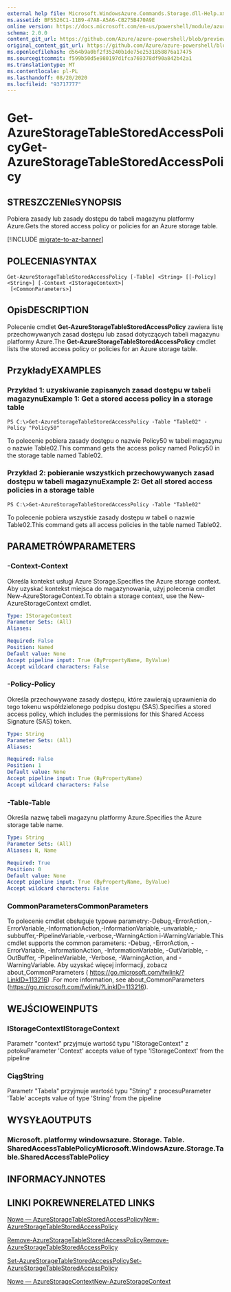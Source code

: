 ```yaml
---
external help file: Microsoft.WindowsAzure.Commands.Storage.dll-Help.xml
ms.assetid: BF5526C1-11B9-47A8-A5A6-CB275B470A9E
online version: https://docs.microsoft.com/en-us/powershell/module/azure.storage/get-azurestoragetablestoredaccesspolicy
schema: 2.0.0
content_git_url: https://github.com/Azure/azure-powershell/blob/preview/src/Storage/Commands.Storage/help/Get-AzureStorageTableStoredAccessPolicy.md
original_content_git_url: https://github.com/Azure/azure-powershell/blob/preview/src/Storage/Commands.Storage/help/Get-AzureStorageTableStoredAccessPolicy.md
ms.openlocfilehash: d564b9a0bf2f35240b1de75e2531858876a17475
ms.sourcegitcommit: f599b50d5e980197d1fca769378df90a842b42a1
ms.translationtype: MT
ms.contentlocale: pl-PL
ms.lasthandoff: 08/20/2020
ms.locfileid: "93717777"
---
```

# <span data-ttu-id="3bd66-101">Get-AzureStorageTableStoredAccessPolicy</span><span class="sxs-lookup"><span data-stu-id="3bd66-101">Get-AzureStorageTableStoredAccessPolicy</span></span>

## <span data-ttu-id="3bd66-102">STRESZCZENIe</span><span class="sxs-lookup"><span data-stu-id="3bd66-102">SYNOPSIS</span></span>
<span data-ttu-id="3bd66-103">Pobiera zasady lub zasady dostępu do tabeli magazynu platformy Azure.</span><span class="sxs-lookup"><span data-stu-id="3bd66-103">Gets the stored access policy or policies for an Azure storage table.</span></span>

[!INCLUDE [migrate-to-az-banner](../../includes/migrate-to-az-banner.md)]

## <span data-ttu-id="3bd66-104">POLECENIA</span><span class="sxs-lookup"><span data-stu-id="3bd66-104">SYNTAX</span></span>

```
Get-AzureStorageTableStoredAccessPolicy [-Table] <String> [[-Policy] <String>] [-Context <IStorageContext>]
 [<CommonParameters>]
```

## <span data-ttu-id="3bd66-105">Opis</span><span class="sxs-lookup"><span data-stu-id="3bd66-105">DESCRIPTION</span></span>
<span data-ttu-id="3bd66-106">Polecenie cmdlet **Get-AzureStorageTableStoredAccessPolicy** zawiera listę przechowywanych zasad dostępu lub zasad dotyczących tabeli magazynu platformy Azure.</span><span class="sxs-lookup"><span data-stu-id="3bd66-106">The **Get-AzureStorageTableStoredAccessPolicy** cmdlet lists the stored access policy or policies for an Azure storage table.</span></span>

## <span data-ttu-id="3bd66-107">Przykłady</span><span class="sxs-lookup"><span data-stu-id="3bd66-107">EXAMPLES</span></span>

### <span data-ttu-id="3bd66-108">Przykład 1: uzyskiwanie zapisanych zasad dostępu w tabeli magazynu</span><span class="sxs-lookup"><span data-stu-id="3bd66-108">Example 1: Get a stored access policy in a storage table</span></span>
```
PS C:\>Get-AzureStorageTableStoredAccessPolicy -Table "Table02" -Policy "Policy50"
```

<span data-ttu-id="3bd66-109">To polecenie pobiera zasady dostępu o nazwie Policy50 w tabeli magazynu o nazwie Table02.</span><span class="sxs-lookup"><span data-stu-id="3bd66-109">This command gets the access policy named Policy50 in the storage table named Table02.</span></span>

### <span data-ttu-id="3bd66-110">Przykład 2: pobieranie wszystkich przechowywanych zasad dostępu w tabeli magazynu</span><span class="sxs-lookup"><span data-stu-id="3bd66-110">Example 2: Get all stored access policies in a storage table</span></span>
```
PS C:\>Get-AzureStorageTableStoredAccessPolicy -Table "Table02"
```

<span data-ttu-id="3bd66-111">To polecenie pobiera wszystkie zasady dostępu w tabeli o nazwie Table02.</span><span class="sxs-lookup"><span data-stu-id="3bd66-111">This command gets all access policies in the table named Table02.</span></span>

## <span data-ttu-id="3bd66-112">PARAMETRÓW</span><span class="sxs-lookup"><span data-stu-id="3bd66-112">PARAMETERS</span></span>

### <span data-ttu-id="3bd66-113">-Context</span><span class="sxs-lookup"><span data-stu-id="3bd66-113">-Context</span></span>
<span data-ttu-id="3bd66-114">Określa kontekst usługi Azure Storage.</span><span class="sxs-lookup"><span data-stu-id="3bd66-114">Specifies the Azure storage context.</span></span>
<span data-ttu-id="3bd66-115">Aby uzyskać kontekst miejsca do magazynowania, użyj polecenia cmdlet New-AzureStorageContext.</span><span class="sxs-lookup"><span data-stu-id="3bd66-115">To obtain a storage context, use the New-AzureStorageContext cmdlet.</span></span>

```yaml
Type: IStorageContext
Parameter Sets: (All)
Aliases: 

Required: False
Position: Named
Default value: None
Accept pipeline input: True (ByPropertyName, ByValue)
Accept wildcard characters: False
```

### <span data-ttu-id="3bd66-116">-Policy</span><span class="sxs-lookup"><span data-stu-id="3bd66-116">-Policy</span></span>
<span data-ttu-id="3bd66-117">Określa przechowywane zasady dostępu, które zawierają uprawnienia do tego tokenu współdzielonego podpisu dostępu (SAS).</span><span class="sxs-lookup"><span data-stu-id="3bd66-117">Specifies a stored access policy, which includes the permissions for this Shared Access Signature (SAS) token.</span></span>

```yaml
Type: String
Parameter Sets: (All)
Aliases: 

Required: False
Position: 1
Default value: None
Accept pipeline input: True (ByPropertyName)
Accept wildcard characters: False
```

### <span data-ttu-id="3bd66-118">-Table</span><span class="sxs-lookup"><span data-stu-id="3bd66-118">-Table</span></span>
<span data-ttu-id="3bd66-119">Określa nazwę tabeli magazynu platformy Azure.</span><span class="sxs-lookup"><span data-stu-id="3bd66-119">Specifies the Azure storage table name.</span></span>

```yaml
Type: String
Parameter Sets: (All)
Aliases: N, Name

Required: True
Position: 0
Default value: None
Accept pipeline input: True (ByPropertyName, ByValue)
Accept wildcard characters: False
```

### <span data-ttu-id="3bd66-120">CommonParameters</span><span class="sxs-lookup"><span data-stu-id="3bd66-120">CommonParameters</span></span>
<span data-ttu-id="3bd66-121">To polecenie cmdlet obsługuje typowe parametry:-Debug,-ErrorAction,-ErrorVariable,-InformationAction,-InformationVariable,-unvariable,-subbuffer,-PipelineVariable,-verbose,-WarningAction i-WarningVariable.</span><span class="sxs-lookup"><span data-stu-id="3bd66-121">This cmdlet supports the common parameters: -Debug, -ErrorAction, -ErrorVariable, -InformationAction, -InformationVariable, -OutVariable, -OutBuffer, -PipelineVariable, -Verbose, -WarningAction, and -WarningVariable.</span></span> <span data-ttu-id="3bd66-122">Aby uzyskać więcej informacji, zobacz about_CommonParameters ( https://go.microsoft.com/fwlink/?LinkID=113216) .</span><span class="sxs-lookup"><span data-stu-id="3bd66-122">For more information, see about_CommonParameters (https://go.microsoft.com/fwlink/?LinkID=113216).</span></span>

## <span data-ttu-id="3bd66-123">WEJŚCIOWE</span><span class="sxs-lookup"><span data-stu-id="3bd66-123">INPUTS</span></span>

### <span data-ttu-id="3bd66-124">IStorageContext</span><span class="sxs-lookup"><span data-stu-id="3bd66-124">IStorageContext</span></span>

<span data-ttu-id="3bd66-125">Parametr "context" przyjmuje wartość typu "IStorageContext" z potoku</span><span class="sxs-lookup"><span data-stu-id="3bd66-125">Parameter 'Context' accepts value of type 'IStorageContext' from the pipeline</span></span>

### <span data-ttu-id="3bd66-126">Ciąg</span><span class="sxs-lookup"><span data-stu-id="3bd66-126">String</span></span>

<span data-ttu-id="3bd66-127">Parametr "Tabela" przyjmuje wartość typu "String" z procesu</span><span class="sxs-lookup"><span data-stu-id="3bd66-127">Parameter 'Table' accepts value of type 'String' from the pipeline</span></span>

## <span data-ttu-id="3bd66-128">WYSYŁA</span><span class="sxs-lookup"><span data-stu-id="3bd66-128">OUTPUTS</span></span>

### <span data-ttu-id="3bd66-129">Microsoft. platformy windowsazure. Storage. Table. SharedAccessTablePolicy</span><span class="sxs-lookup"><span data-stu-id="3bd66-129">Microsoft.WindowsAzure.Storage.Table.SharedAccessTablePolicy</span></span>

## <span data-ttu-id="3bd66-130">INFORMACYJN</span><span class="sxs-lookup"><span data-stu-id="3bd66-130">NOTES</span></span>

## <span data-ttu-id="3bd66-131">LINKI POKREWNE</span><span class="sxs-lookup"><span data-stu-id="3bd66-131">RELATED LINKS</span></span>

[<span data-ttu-id="3bd66-132">Nowe — AzureStorageTableStoredAccessPolicy</span><span class="sxs-lookup"><span data-stu-id="3bd66-132">New-AzureStorageTableStoredAccessPolicy</span></span>](./New-AzureStorageTableStoredAccessPolicy.md)

[<span data-ttu-id="3bd66-133">Remove-AzureStorageTableStoredAccessPolicy</span><span class="sxs-lookup"><span data-stu-id="3bd66-133">Remove-AzureStorageTableStoredAccessPolicy</span></span>](./Remove-AzureStorageTableStoredAccessPolicy.md)

[<span data-ttu-id="3bd66-134">Set-AzureStorageTableStoredAccessPolicy</span><span class="sxs-lookup"><span data-stu-id="3bd66-134">Set-AzureStorageTableStoredAccessPolicy</span></span>](./Set-AzureStorageTableStoredAccessPolicy.md)

[<span data-ttu-id="3bd66-135">Nowe — AzureStorageContext</span><span class="sxs-lookup"><span data-stu-id="3bd66-135">New-AzureStorageContext</span></span>](./New-AzureStorageContext.md)


